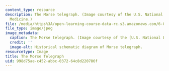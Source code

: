 ```yaml
---
content_type: resource
description: The Morse telegraph. (Image courtesy of the U.S. National Library of
  Medicine.)
file: /media/https%3A/open-learning-course-data-rc.s3.amazonaws.com/6-050j-information-and-entropy-spring-2008/998d75aec452abbc037264c8d220786f_6-050js08.jpg
file_type: image/jpeg
image_metadata:
  caption: The Morse telegraph. (Image courtesy of the [U.S. National Library of Medicine](http://www.nlm.nih.gov/nlmhome.html).)
  credit: ''
  image-alt: Historical schematic diagram of Morse telegraph.
resourcetype: Image
title: The Morse Telegraph
uid: 998d75ae-c452-abbc-0372-64c8d220786f
---
```

